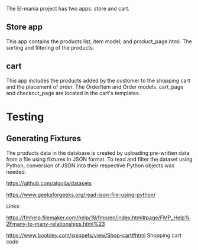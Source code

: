 The El-mania project has two apps: store and cart.
## Store app

This app contains the products list, item model, and product_page.html. The sorting and filtering of the products.

## cart

This app includes the products added by the customer to the shopping cart and the placement of order. The OrderItem and Order models. cart_page and checkout_page are located in the cart's templates.




# Testing

## Generating Fixtures

The products data in the database is created by uploading pre-written data from a file using fixtures in JSON format. To read and filter the dataset using Python, conversion of JSON into their respective Python objects was needed.

https://github.com/algolia/datasets 

https://www.geeksforgeeks.org/read-json-file-using-python/



Links:

https://fmhelp.filemaker.com/help/18/fmp/en/index.html#page/FMP_Help%2Fmany-to-many-relationships.html%23

https://www.bootdey.com/snippets/view/Shop-cart#html  Shopping cart code



